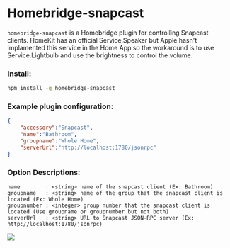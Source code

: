 # Homebridge-snapcast

`homebridge-snapcast` is a Homebridge plugin for controlling Snapcast clients. HomeKit has an official Service.Speaker but Apple hasn't implamented this service in the Home App so the workaround is to use Service.Lightbulb and use the brightness to control the volume.

### Install:
```bash
npm install -g homebridge-snapcast
```

### Example plugin configuration:
```json
{
    "accessory":"Snapcast",
    "name":"Bathroom",
    "groupname":"Whole Home",
    "serverUrl":"http://localhost:1780/jsonrpc"
}
```

### Option Descriptions:

```
name        : <string> name of the snapcast client (Ex: Bathroom)
groupname   : <string> name of the group that the snapcast client is located (Ex: Whole Home)
groupnumber : <integer> group number that the snapcast client is located (Use groupname or groupnumber but not both)
serverUrl   : <string> URL to Snapcast JSON-RPC server (Ex: http://localhost:1780/jsonrpc)
```

![](https://i.imgur.com/xalWqIw.png)
